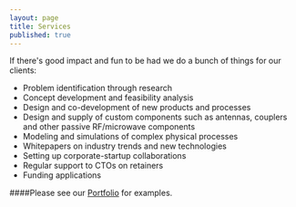 ```yaml
---
layout: page
title: Services
published: true
---
```


If there's good impact and fun to be had we do a bunch of things for our clients:

- Problem identification through research
- Concept development and feasibility analysis
- Design and co-development of new products and processes
- Design and supply of custom components such as antennas, couplers and other passive RF/microwave components
- Modeling and simulations of complex physical processes
- Whitepapers on industry trends and new technologies
- Setting up corporate-startup collaborations
- Regular support to CTOs on retainers
- Funding applications

####Please see our [Portfolio](/portfolio) for examples.
